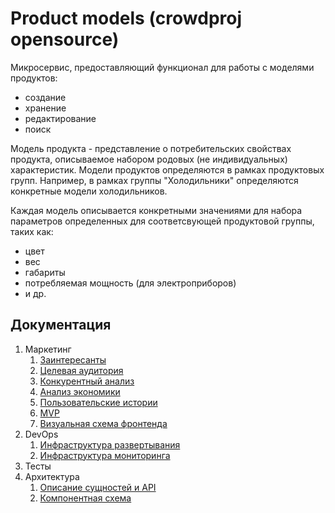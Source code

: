 # Product models (crowdproj opensource)
Микросервис, предоставляющий функционал для работы с моделями продуктов:
- создание
- хранение
- редактирование
- поиск

Модель продукта - представление о потребительских свойствах продукта, 
описываемое набором родовых (не индивидуальных) характеристик. 
Модели продуктов определяются в рамках продуктовых групп. 
Например, в рамках группы "Холодильники" определяются конкретные модели холодильников.

Каждая модель описывается конкретными значениями для набора параметров определенных для соответсвующей продуктовой группы, таких как:
- цвет
- вес
- габариты
- потребляемая мощность (для электроприборов)
- и др.

## Документация

1. Маркетинг
    1. [Заинтересанты](./docs/01-marketing/01-stakeholders.md)
    2. [Целевая аудитория](./docs/01-marketing/02-target-audience.md)
    3. [Конкурентный анализ](./docs/01-marketing/03-concurrency.md)
    4. [Анализ экономики](./docs/01-marketing/04-economy.md)
    5. [Пользовательские истории](./docs/01-marketing/05-user-stories.md)
    6. [MVP](./docs/01-marketing/06-mvp.md)
    7. [Визуальная схема фронтенда](docs/01-marketing/07-ui-example.md)
2. DevOps
    1. [Инфраструктура развертывания](./docs/02-devops/01-infrastructure.md)
    2. [Инфраструктура мониторинга](./docs/02-devops/02-monitoring.md)
3. Тесты
4. Архитектура
   1. [Описание сущностей и API](docs/04-architecture/03-api.md)
   2. [Компонентная схема](./docs/04-architecture/imgs/arch-C4-components.drawio.svg)
